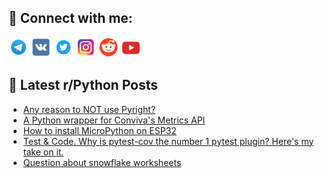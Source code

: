 ## 🔎 Connect with me:
[<img src="https://github.com/bullbesh/bullbesh/blob/main/images/Telegram.png" width="32" height="32" />](https://t.me/bullbesh)
[<img src="https://github.com/bullbesh/bullbesh/blob/main/images/VK.png" width="32" height="32" />](https://vk.com/bullbesh)
[<img src="https://github.com/bullbesh/bullbesh/blob/main/images/Twitter.png" width="32" height="32" />](https://twitter.com/bullbesh1)
[<img src="https://github.com/bullbesh/bullbesh/blob/main/images/Instagram.png" width="32" height="32" />](https://www.instagram.com/bullbesh)
[<img src="https://github.com/bullbesh/bullbesh/blob/main/images/Reddit.png" width="32" height="32" />](https://www.reddit.com/user/bullbesh)
[<img src="https://github.com/bullbesh/bullbesh/blob/main/images/YouTube.png" width="32" height="32" />](https://www.youtube.com/channel/UCtfjRs6uzgq5mfm8S06WTcg)

## 📕 Latest r/Python Posts
<!-- BLOG-POST-LIST:START -->
- [Any reason to NOT use Pyright?](https://www.reddit.com/r/Python/comments/1i8pm2f/any_reason_to_not_use_pyright/)
- [A Python wrapper for Conviva&#39;s Metrics API](https://www.reddit.com/r/Python/comments/1i8p7zc/a_python_wrapper_for_convivas_metrics_api/)
- [How to install MicroPython on ESP32](https://www.reddit.com/r/Python/comments/1i8ojnn/how_to_install_micropython_on_esp32/)
- [Test &amp; Code. Why is pytest-cov the number 1 pytest plugin? Here&#39;s my take on it.](https://www.reddit.com/r/Python/comments/1i8kys9/test_code_why_is_pytestcov_the_number_1_pytest/)
- [Question about snowflake worksheets](https://www.reddit.com/r/Python/comments/1i8il7u/question_about_snowflake_worksheets/)
<!-- BLOG-POST-LIST:END -->
